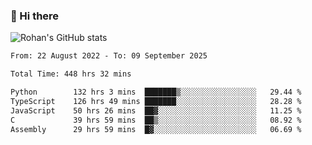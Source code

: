 ### 👋 Hi there 

<!--
**rohznmdev/rohznmdev** is a ✨ _special_ ✨ repository because its `README.md` (this file) appears on your GitHub profile.

Here are some ideas to get you started:

- 🔭 I’m currently working on ...
- 🌱 I’m currently learning Ruby and Ruby on Rails
- 👯 I’m looking to collaborate on ...
- 🤔 I’m looking for help with ...
- 💬 Ask me about ...
- 📫 How to reach me: ...
- 😄 Pronouns: ...
- ⚡ Fun fact: ...
-->
![Rohan's GitHub stats](https://github-readme-stats.vercel.app/api?username=rohznmdev&theme=dark&show_icons=true)

<!--START_SECTION:waka-->

```txt
From: 22 August 2022 - To: 09 September 2025

Total Time: 448 hrs 32 mins

Python        132 hrs 3 mins  ███████▒░░░░░░░░░░░░░░░░░   29.44 %
TypeScript    126 hrs 49 mins ███████░░░░░░░░░░░░░░░░░░   28.28 %
JavaScript    50 hrs 26 mins  ██▓░░░░░░░░░░░░░░░░░░░░░░   11.25 %
C             39 hrs 59 mins  ██▒░░░░░░░░░░░░░░░░░░░░░░   08.92 %
Assembly      29 hrs 59 mins  █▓░░░░░░░░░░░░░░░░░░░░░░░   06.69 %
```

<!--END_SECTION:waka-->
